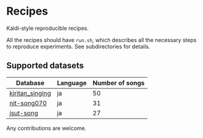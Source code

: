 # Recipes

Kaldi-style reproducible recipes.

All the recipes should have `run.sh`, which describes all the necessary steps to reproduce experiments. See subdirectories for details.

## Supported datasets

| Database                                                                             | Language | Number of songs |
|--------------------------------------------------------------------------------------|----------|-----------------|
| [kiritan_singing](https://zunko.jp/kiridev/login.php)                                | ja       | 50              |
| [nit-song070](http://hts.sp.nitech.ac.jp/?Download)                                  | ja       | 31              |
| [jsut-song](https://sites.google.com/site/shinnosuketakamichi/publication/jsut-song) | ja       | 27              |


Any contributions are welcome.